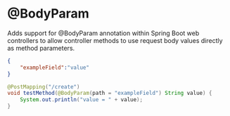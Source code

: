 # @BodyParam
Adds support for @BodyParam annotation within Spring Boot web controllers to allow controller methods to use request body values directly as method parameters.

```json
{
    "exampleField":"value"
}
```

```java
@PostMapping("/create")
void testMethod(@BodyParam(path = "exampleField") String value) {
	System.out.println("value = " + value);
}
```
